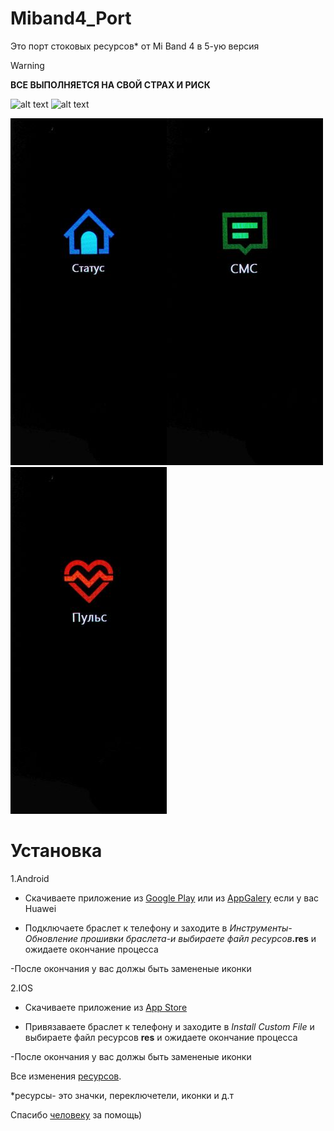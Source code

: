 # Miband4_Port
Это порт стоковых ресурсов* от Mi Band 4 в 5-ую версия

>[!WARNING]
>**ВСЕ ВЫПОЛНЯЕТСЯ НА СВОЙ СТРАХ И РИСК**

![alt text](https://img.shields.io/badge/release-0.2-green)
![alt text](https://img.shields.io/badge/ONLY-MIBAND%205-red)

![alt text](https://github.com/luckusmi/Miband4_Port/blob/Main/Photos/20230824_111252.jpg)![alt text](https://github.com/luckusmi/Miband4_Port/blob/Main/Photos/20230824_111302.jpg)![alt text](https://github.com/luckusmi/Miband4_Port/blob/Main/Photos/20230824_111258.jpg)

# Установка
1.Android

- Скачиваете приложение из [Google Play](https://play.google.com/store/apps/details?id=com.mc.miband1) или из [AppGalery](https://appgallery.huawei.com/app/C105746385?sharePrepath=ag&locale=ru_RU&source=appshare&subsource=C105746385&shareTo=com.google.android.gm&shareFrom=appmarket&shareIds=70385539f32142af851f20bafb9016e8_com.google.android.gm&callType=SHARE%25A0) если у вас Huawei

- Подключаете браслет к телефону и заходите в _Инструменты-Обновление прошивки браслета-и выбираете файл ресурсов_**.res** и ожидаете окончание процесса

-После окончания у вас должы быть замененые иконки

2.IOS

- Скачиваете приложение из [App Store](https://apps.apple.com/ru/app/amaztools/id1386033880)

- Привязаваете браслет к телефону и заходите в _Install Custom File_ и выбираете файл ресурсов **res**  и ожидаете окончание процесса

-После окончания у вас должы быть замененые иконки


Все изменения [ресурсов](https://github.com/luckusmi/Miband4_Port/blob/Main/Edit.md).


*ресурсы- это значки, переключетели, иконки и д.т

Спасибо [человеку](https://github.com/yarchefis/) за помощь)

